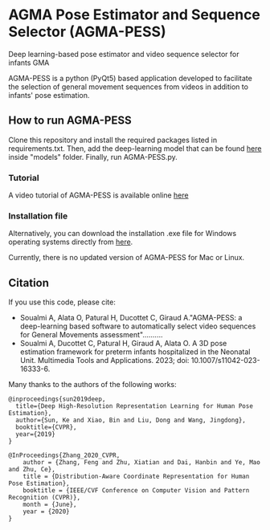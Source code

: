 # AGMA Pose Estimator and Sequence Selector (AGMA-PESS)
Deep learning-based pose estimator and video sequence selector for infants GMA

AGMA-PESS is a python (PyQt5) based application developed to facilitate the selection of general movement sequences from videos in addition to infants' pose estimation. 

## How to run AGMA-PESS
Clone this repository and install the required packages listed in requirements.txt. Then, add the deep-learning model that can be found [here](https://drive.google.com/file/d/1xGAS2eWaF1dyXPgikYAqVs8DZwf2xiIJ/view?usp=sharing) inside "models" folder. Finally, run AGMA-PESS.py. 

### Tutorial
A video tutorial of AGMA-PESS is available online [here](https://www.frontiersin.org/journals/pediatrics/articles/10.3389/fped.2024.1465632/full#supplementary-material)

### Installation file
Alternatively, you can download the installation .exe file for Windows operating systems directly from [here](https://drive.google.com/file/d/1y_ReeJUFWt6_V1KUSRPFYD27L-47NB5C/view?usp=sharing). 
 

Currently, there is no updated version of AGMA-PESS for Mac or Linux.
## Citation
If you use this code, please cite:
- Soualmi A, Alata O, Patural H, Ducottet C, Giraud A."AGMA-PESS: a deep-learning based software to automatically select video sequences for General Movements assessment"..........
- Soualmi A, Ducottet C, Patural H, Giraud A, Alata O. A 3D pose estimation framework for preterm infants hospitalized in the Neonatal Unit. Multimedia Tools and Applications. 2023; doi: 10.1007/s11042-023-16333-6.




Many thanks to the authors of the following works:
```
@inproceedings{sun2019deep,
  title={Deep High-Resolution Representation Learning for Human Pose Estimation},
  author={Sun, Ke and Xiao, Bin and Liu, Dong and Wang, Jingdong},
  booktitle={CVPR},
  year={2019}
}

@InProceedings{Zhang_2020_CVPR,
    author = {Zhang, Feng and Zhu, Xiatian and Dai, Hanbin and Ye, Mao and Zhu, Ce},
    title = {Distribution-Aware Coordinate Representation for Human Pose Estimation},
    booktitle = {IEEE/CVF Conference on Computer Vision and Pattern Recognition (CVPR)},
    month = {June},
    year = {2020}
}
```
